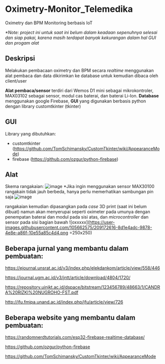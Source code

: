 # Oximetry-Monitor_Telemedika

Oximetry dan BPM Monitoring berbasis IoT

_*Note: project ini untuk saat ini belum dalam keadaan sepenuhnya selesai dan siap pakai, karena masih terdapat banyak kekurangan dalam hal GUI dan progam alat_

## Deskripsi
Melakukan pembacaan oximetry dan BPM secara _realtime_ menggunakan alat pembaca dan data dikirimkan ke database untuk kemudian dibaca oleh client/user

**Alat pembaca/sensor** terdiri dari Wemos D1 mini sebagai mikrokontroler, MAX03102 sebagai sensor, modul cas baterai, dan baterai Li-Ion. **Database** menggunakan google Firebase, **GUI** yang digunakan berbasis python dengan library customtkinter (tkinter)

## GUI

Library yang dibutuhkan:
- customtkinter (https://github.com/TomSchimansky/CustomTkinter/wiki/AppearanceMode)
- firebase (https://github.com/ozgur/python-firebase)

## Alat

Skema rangakaian:
![image](https://user-images.githubusercontent.com/105662575/209170958-75564051-75c8-47ca-8226-235822ba2568.png)
*Jika ingin menggunakan sensor MAX30100 rangakain tidak jauh berbeda, hanya perlu memerhatikan sambungan pin saja
![image](https://user-images.githubusercontent.com/105662575/209171813-1a55ab80-e4c6-45f5-b320-b20f54b2ebac.png)

rangakaian kemudian dipasangkan pada _case_ 3D print (saat ini belum dibuat) namun akan menyerupai seperti oximeter pada umunya dengan penempatan baterai dan modul pada sisi atas, dan _microcontroller_ dan sensor pada sisi bagian bawah
![oxxxxx](https://user-images.githubusercontent.com/105662575/209172616-8d1e4adc-9878-4e8e-a86f-10e55a85c4d4.png =250x250)


## Beberapa jurnal yang membantu dalam pembuatan:

https://ejournal.unsrat.ac.id/v3/index.php/elekdankom/article/view/558/446

https://journal.ugm.ac.id/v3/jntt/article/download/4804/1720/

https://repository.uinjkt.ac.id/dspace/bitstream/123456789/48663/1/CANDRA%20RIZKI%20NUGROHO-FST.pdf

http://jfu.fmipa.unand.ac.id/index.php/jfu/article/view/726


## Beberapa website yang membantu dalam pembuatan:

https://randomnerdtutorials.com/esp32-firebase-realtime-database/

https://github.com/ozgur/python-firebase

https://github.com/TomSchimansky/CustomTkinter/wiki/AppearanceMode

